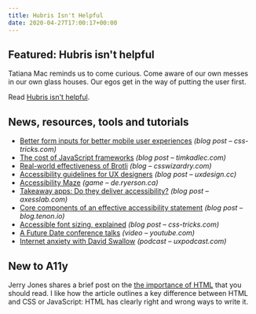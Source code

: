```yaml
---
title: Hubris Isn't Helpful
date: 2020-04-27T17:00:17+00:00
---
```


## Featured: Hubris isn't helpful

Tatiana Mac reminds us to come curious. Come aware of our own messes in our own glass houses. Our egos get in the way of putting the user first.

Read [Hubris isn't helpful](https://tatianamac.com/posts/dd-hubris-isnt-helpful/).

## News, resources, tools and tutorials

* [Better form inputs for better mobile user experiences](https://css-tricks.com/better-form-inputs-for-better-mobile-user-experiences/) _(blog post – css-tricks.com)_
* [The cost of JavaScript frameworks](https://timkadlec.com/remembers/2020-04-21-the-cost-of-javascript-frameworks/) _(blog post – timkadlec.com)_
* [Real-world effectiveness of Brotli](https://csswizardry.com/2020/04/real-world-effectiveness-of-brotli/) _(blog – csswizardry.com)_
* [Accessibility guidelines for UX designers](https://uxdesign.cc/accessibility-guidelines-for-a-ux-designer-c3ba775539be) _(blog post – uxdesign.cc)_
* [Accessibility Maze](https://de.ryerson.ca/wa/maze.html) _(game – de.ryerson.ca)_
* [Takeaway apps: Do they deliver accessibility?](https://axesslab.com/takeaway-apps-do-they-deliver-accessibility/) _(blog post – axesslab.com)_
* [Core components of an effective accessibility statement](https://blog.tenon.io/sample-post) _(blog post – blog.tenon.io)_
* [Accessible font sizing, explained](https://css-tricks.com/accessible-font-sizing-explained/) _(blog post – css-tricks.com)_
* [A Future Date conference talks](https://www.youtube.com/channel/UCu5CNz4RK-NAEDGm5hTvWtg) _(video – youtube.com)_
* [Internet anxiety with David Swallow](https://uxpodcast.com/235-internet-anxiety-david-swallow/) _(podcast – uxpodcast.com)_

## New to A11y

Jerry Jones shares a brief post on the [the importance of HTML](https://jerryjones.dev/2020/04/20/the-importance-of-html/) that you should read. I like how the article outlines a key difference between HTML and CSS or JavaScript: HTML has clearly right and wrong ways to write it.